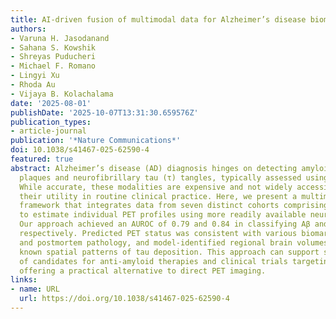 ```yaml
---
title: AI-driven fusion of multimodal data for Alzheimer’s disease biomarker assessment
authors:
- Varuna H. Jasodanand
- Sahana S. Kowshik
- Shreyas Puducheri
- Michael F. Romano
- Lingyi Xu
- Rhoda Au
- Vijaya B. Kolachalama
date: '2025-08-01'
publishDate: '2025-10-07T13:31:30.659576Z'
publication_types:
- article-journal
publication: '*Nature Communications*'
doi: 10.1038/s41467-025-62590-4
featured: true
abstract: Alzheimer’s disease (AD) diagnosis hinges on detecting amyloid beta (Aβ)
  plaques and neurofibrillary tau (τ) tangles, typically assessed using PET imaging.
  While accurate, these modalities are expensive and not widely accessible, limiting
  their utility in routine clinical practice. Here, we present a multimodal computational
  framework that integrates data from seven distinct cohorts comprising 12, 185 participants
  to estimate individual PET profiles using more readily available neurological assessments.
  Our approach achieved an AUROC of 0.79 and 0.84 in classifying Aβ and τ status,
  respectively. Predicted PET status was consistent with various biomarker profiles
  and postmortem pathology, and model-identified regional brain volumes aligned with
  known spatial patterns of tau deposition. This approach can support scalable pre-screening
  of candidates for anti-amyloid therapies and clinical trials targeting Aβ and τ,
  offering a practical alternative to direct PET imaging.
links:
- name: URL
  url: https://doi.org/10.1038/s41467-025-62590-4
---
```

